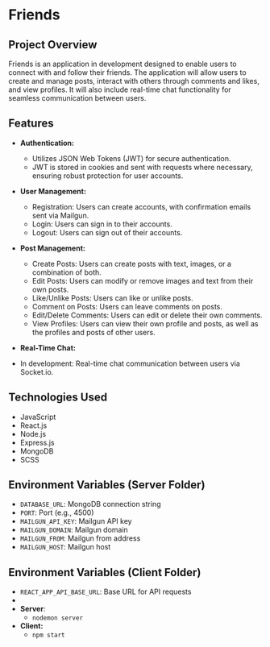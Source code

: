 # Friends

## Project Overview

Friends is an application in development designed to enable users to connect with and follow their friends. The application will allow users to create and manage posts, interact with others through comments and likes, and view profiles. It will also include real-time chat functionality for seamless communication between users.

## Features

- **Authentication:**
  - Utilizes JSON Web Tokens (JWT) for secure authentication.
  - JWT is stored in cookies and sent with requests where necessary, ensuring   robust protection for user accounts.
  
- **User Management:**

  - Registration: Users can create accounts, with confirmation emails sent via Mailgun.
  - Login: Users can sign in to their accounts.
  - Logout: Users can sign out of their accounts.

- **Post Management:**

  - Create Posts: Users can create posts with text, images, or a combination of both.
  - Edit Posts: Users can modify or remove images and text from their own posts.
  - Like/Unlike Posts: Users can like or unlike posts.
  - Comment on Posts: Users can leave comments on posts.
  - Edit/Delete Comments: Users can edit or delete their own comments.
  - View Profiles: Users can view their own profile and posts, as well as the profiles and posts of other users.

- **Real-Time Chat:**

- In development: Real-time chat communication between users via Socket.io.

## Technologies Used

- JavaScript
- React.js
- Node.js
- Express.js
- MongoDB
- SCSS

## Environment Variables (Server Folder)

- `DATABASE_URL`: MongoDB connection string  
- `PORT`: Port (e.g., 4500)
- `MAILGUN_API_KEY`: Mailgun API key
- `MAILGUN_DOMAIN`: Mailgun domain
- `MAILGUN_FROM`: Mailgun from address
- `MAILGUN_HOST`: Mailgun host

## Environment Variables (Client Folder)

- `REACT_APP_API_BASE_URL`: Base URL for API requests
-
- **Server**:
  - `nodemon server`
- **Client:**
  - `npm start`
